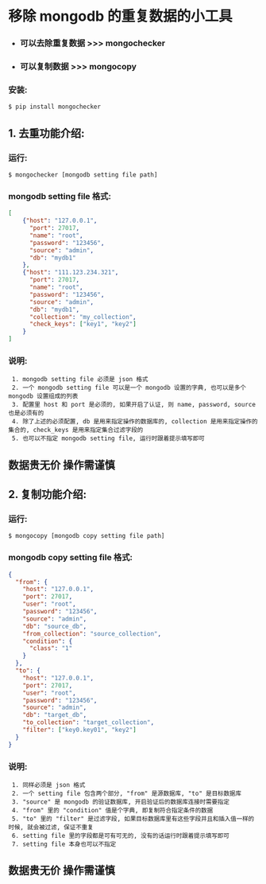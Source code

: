 移除 mongodb 的重复数据的小工具
====

 - ### 可以去除重复数据 >>> mongochecker
 - ### 可以复制数据 >>> mongocopy

### 安装: 

```shell script
$ pip install mongochecker
```

## 1. 去重功能介绍:

### 运行:  

```shell script
$ mongochecker [mongodb setting file path]
```

### mongodb setting file 格式:

```json
[
    {"host": "127.0.0.1",
      "port": 27017,
      "name": "root",
      "password": "123456",
      "source": "admin",
      "db": "mydb1"
    },
    {"host": "111.123.234.321",
      "port": 27017,
      "name": "root",
      "password": "123456",
      "source": "admin",
      "db": "mydb1",
      "collection": "my_collection",
      "check_keys": ["key1", "key2"]
    }
]
```

### 说明:

```
 1. mongodb setting file 必须是 json 格式
 2. 一个 mongodb setting file 可以是一个 mongodb 设置的字典, 也可以是多个mongodb 设置组成的列表
 3. 配置里 host 和 port 是必须的, 如果开启了认证, 则 name, password, source 也是必须有的
 4. 除了上述的必须配置, db 是用来指定操作的数据库的, collection 是用来指定操作的集合的, check_keys 是用来指定集合过滤字段的
 5. 也可以不指定 mongodb setting file, 运行时跟着提示填写即可
```

## 数据贵无价 操作需谨慎


## 2. 复制功能介绍:


### 运行:  

```shell script
$ mongocopy [mongodb copy setting file path]
```

### mongodb copy setting file 格式:

```json
{
  "from": {
    "host": "127.0.0.1",
    "port": 27017,
    "user": "root",
    "password": "123456",
    "source": "admin",
    "db": "source_db",
    "from_collection": "source_collection",
    "condition": {
      "class": "1"
    }
  },
  "to": {
    "host": "127.0.0.1",
    "port": 27017,
    "user": "root",
    "password": "123456",
    "source": "admin",
    "db": "target_db",
    "to_collection": "target_collection",
    "filter": ["key0.key01", "key2"]
  }
}
```

### 说明:

```
 1. 同样必须是 json 格式
 2. 一个 setting file 包含两个部分, "from" 是源数据库, "to" 是目标数据库
 3. "source" 是 mongodb 的验证数据库, 开启验证后的数据库连接时需要指定
 4. "from" 里的 "condition" 值是个字典, 即复制符合指定条件的数据
 5. "to" 里的 "filter" 是过滤字段, 如果目标数据库里有这些字段并且和插入值一样的时候, 就会被过滤, 保证不重复
 6. setting file 里的字段都是可有可无的, 没有的话运行时跟着提示填写即可
 7. setting file 本身也可以不指定
```

## 数据贵无价 操作需谨慎

